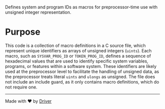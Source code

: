 <!--------------------------------------------------------------------------------->
<!-- IMPORTANT: This file is auto-generated by Driver (https://driver.ai). -------->
<!-- Manual edits may be overwritten on future commits. --------------------------->
<!--------------------------------------------------------------------------------->

Defines system and program IDs as macros for preprocessor-time use with unsigned integer representation.

# Purpose
This code is a collection of macro definitions in a C source file, which represent unique identifiers as arrays of unsigned integers (`uints`). Each macro, such as `SYSVAR_PROG_ID` or `TOKEN_PROG_ID`, defines a sequence of hexadecimal values that are used to identify specific system variables, programs, or features within a software system. These identifiers are likely used at the preprocessor level to facilitate the handling of unsigned data, as the preprocessor treats literal `uints` and `ulongs` as unsigned. The file does not include an include guard, as it only contains macro definitions, which do not require one.

---
Made with ❤️ by [Driver](https://www.driver.ai/)